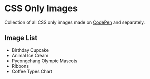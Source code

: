 CSS Only Images
============

Collection of all CSS only images made on [CodePen](https://codepen.io/collection/XOmWqY/) and separately.

## Image List
- Birthday Cupcake
- Animal Ice Cream
- Pyeongchang Olympic Mascots
- Ribbons
- Coffee Types Chart